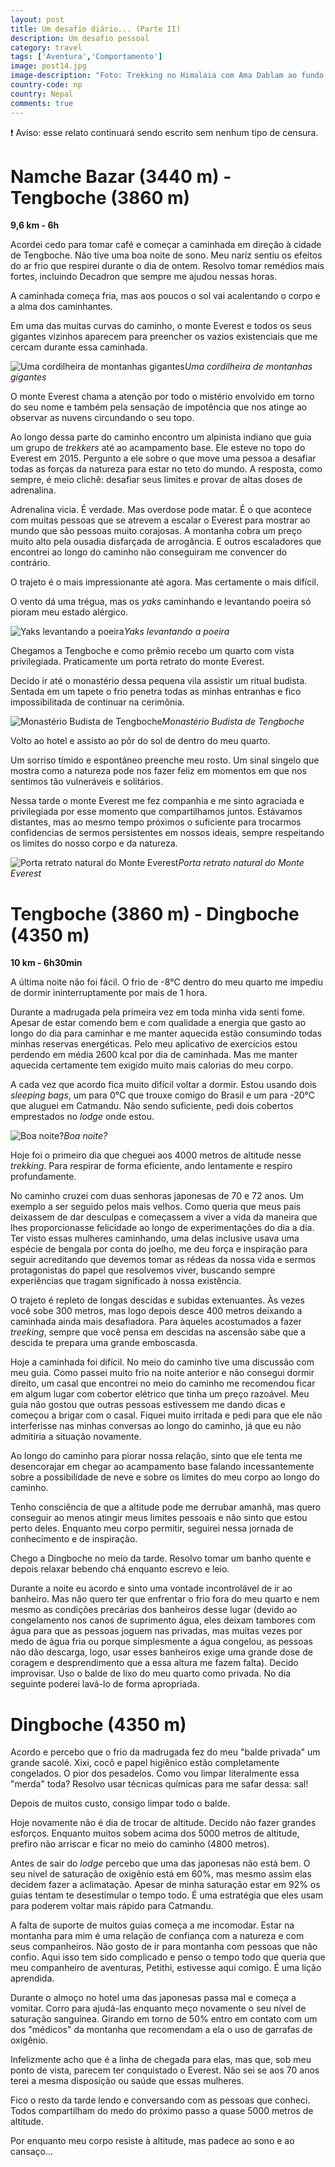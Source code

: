 ```yaml
---
layout: post
title: Um desafio diário... (Parte II)
description: Um desafio pessoal
category: travel
tags: ['Aventura','Comportamento']
image: post14.jpg
image-description: "Foto: Trekking no Himalaia com Ama Dablam ao fundo."
country-code: np
country: Nepal
comments: true
---
```


:heavy_exclamation_mark: Aviso: esse relato continuará sendo escrito sem nenhum tipo de censura. 

# Namche Bazar (3440 m) - Tengboche (3860 m)

**9,6 km - 6h**

Acordei cedo para tomar café e começar a caminhada em direção à cidade de Tengboche. Não tive uma boa noite de sono. Meu nariz sentiu os efeitos do ar frio que respirei durante o dia de ontem. Resolvo tomar remédios mais fortes, incluindo Decadron que sempre me ajudou nessas horas.

A caminhada começa fria, mas aos poucos o sol vai acalentando o corpo e a alma dos caminhantes.

Em uma das muitas curvas do caminho, o monte Everest e todos os seus gigantes vizinhos aparecem para preencher os vazios existenciais que me cercam durante essa caminhada. 

![Uma cordilheira de montanhas gigantes]({{site.baseurl}}/assets/images/photos/posts/vizinhoseverest.jpg)*Uma cordilheira de montanhas gigantes*

O monte Everest chama a atenção por todo o mistério envolvido em torno do seu nome e também pela sensação de impotência que nos atinge ao observar as nuvens circundando o seu topo. 

Ao longo dessa parte do caminho encontro um alpinista indiano que guia um grupo de *trekkers* até ao acampamento base. Ele esteve no topo do Everest em 2015. Pergunto a ele sobre o que move uma pessoa a desafiar todas as forças da natureza para estar no teto do mundo. A resposta, como sempre, é meio clichê: desafiar seus limites e provar de altas doses de adrenalina.

Adrenalina vicia. É verdade. Mas overdose pode matar. É o que acontece com muitas pessoas que se atrevem a escalar o Everest para mostrar ao mundo que são pessoas muito corajosas. A montanha cobra um preço muito alto pela ousadia disfarçada de arrogância. E outros escaladores que encontrei ao longo do caminho não conseguiram me convencer do contrário. 

O trajeto é o mais impressionante até agora. Mas certamente o mais difícil. 

O vento dá uma trégua, mas os *yaks* caminhando e levantando poeira só pioram meu estado alérgico.

![Yaks levantando a poeira]({{site.baseurl}}/assets/images/photos/posts/yaks.jpg)*Yaks levantando a poeira*

Chegamos a Tengboche e como prêmio recebo um quarto com vista privilegiada. Praticamente um porta retrato do monte Everest. 

Decido ir até o monastério dessa pequena vila assistir um ritual budista. Sentada em um tapete o frio penetra todas as minhas entranhas e fico impossibilitada de continuar na cerimônia.

![Monastério Budista de Tengboche]({{site.baseurl}}/assets/images/photos/posts/monasterio.jpg)*Monastério Budista de Tengboche*

Volto ao hotel e assisto ao pôr do sol de dentro do meu quarto.

Um sorriso tímido e espontâneo preenche meu rosto. Um sinal singelo que mostra como a natureza pode nos fazer feliz em momentos em que nos sentimos tão vulneráveis e solitários. 

Nessa tarde o monte Everest me fez companhia e me sinto agraciada e privilegiada por esse momento que compartilhamos juntos. Estávamos distantes, mas ao mesmo tempo próximos o suficiente para trocarmos confidencias de sermos persistentes em nossos ideais, sempre respeitando os limites do nosso corpo e da natureza. 

![Porta retrato natural do Monte Everest]({{site.baseurl}}/assets/images/photos/posts/portaretrato.jpg)*Porta retrato natural do Monte Everest*

# Tengboche (3860 m) - Dingboche (4350 m)

**10 km - 6h30min**

A última noite não foi fácil. O frio de -8°C dentro do meu quarto me impediu de dormir ininterruptamente por mais de 1 hora.

Durante a madrugada pela primeira vez em toda minha vida senti fome. Apesar de estar comendo bem e com qualidade a energia que gasto ao longo do dia para caminhar e me manter aquecida estão consumindo todas minhas reservas energéticas. Pelo meu aplicativo de exercícios estou perdendo em média 2600 kcal por dia de caminhada. Mas me manter aquecida certamente tem exigido muito mais calorias do meu corpo.

A cada vez que acordo fica muito difícil voltar a dormir. Estou usando dois *sleeping bags*, um para 0°C que trouxe comigo do Brasil e um para -20°C que aluguei em Catmandu. Não sendo suficiente, pedi dois cobertos emprestados no *lodge* onde estou.

![Boa noite?]({{site.baseurl}}/assets/images/photos/posts/boanoite.jpg)*Boa noite?*

Hoje foi o primeiro dia que cheguei aos 4000 metros de altitude nesse *trekking*. Para respirar de forma eficiente, ando lentamente e respiro profundamente. 

No caminho cruzei com duas senhoras japonesas de 70 e 72 anos. Um exemplo a ser seguido pelos mais velhos. Como queria que meus pais deixassem de dar desculpas e começassem a viver a vida da maneira que lhes proporcionasse felicidade ao longo de experimentações do dia a dia. Ter visto essas mulheres caminhando, uma delas inclusive usava uma espécie de bengala por conta do joelho, me deu força e inspiração para seguir acreditando que devemos tomar as rédeas da nossa vida e sermos protagonistas do papel que resolvemos viver, buscando sempre experiências que tragam significado à nossa existência. 

O trajeto é repleto de longas descidas e subidas extenuantes. Às vezes você sobe 300 metros, mas logo depois desce 400 metros deixando a caminhada ainda mais desafiadora. Para àqueles acostumados a fazer *treeking*, sempre que você pensa em descidas na ascensão sabe que a descida te prepara uma grande emboscasda.

Hoje a caminhada foi difícil. No meio do caminho tive uma discussão com meu guia. Como passei muito frio na noite anterior e não consegui dormir direito, um casal que encontrei no meio do caminho me recomendou ficar em algum lugar com cobertor elétrico que tinha um preço razoável. Meu guia não gostou que outras pessoas estivessem me dando dicas e começou a brigar com o casal. Fiquei muito irritada e pedi para que ele não interferisse nas minhas conversas ao longo do caminho, já que eu não admitiria a situação novamente. 

Ao longo do caminho para piorar nossa relação, sinto que ele tenta me desencorajar em chegar ao acampamento base falando incessantemente sobre a possibilidade de neve e sobre os limites do meu corpo ao longo do caminho.

Tenho consciência de que a altitude pode me derrubar amanhã, mas quero conseguir ao menos atingir meus limites pessoais e não sinto que estou perto deles. Enquanto meu corpo permitir, seguirei nessa jornada de conhecimento e de inspiração.

Chego a Dingboche no meio da tarde. Resolvo tomar um banho quente e depois relaxar bebendo chá enquanto escrevo e leio.

Durante a noite eu acordo e sinto uma vontade incontrolável de ir ao banheiro. Mas não quero ter que enfrentar o frio fora do meu quarto e nem mesmo as condições precárias dos banheiros desse lugar (devido ao congelamento nos canos de suprimento água, eles deixam tambores com água para que as pessoas joguem nas privadas, mas muitas vezes por medo de água fria ou porque simplesmente a água congelou, as pessoas não dão descarga, logo, usar esses banheiros exige uma grande dose de coragem e desprendimento que a essa altura me fazem falta). Decido improvisar. Uso o balde de lixo do meu quarto como privada. No dia seguinte poderei lavá-lo de forma apropriada. 

# Dingboche (4350 m)

Acordo e percebo que o frio da madrugada fez do meu "balde privada"  um grande sacolé. Xixi, cocô e papel higiênico estão completamente congelados. O pior dos pesadelos. Como vou limpar literalmente essa "merda" toda? Resolvo usar técnicas químicas para me safar dessa: sal! 

Depois de muitos custo, consigo limpar todo o balde.

Hoje novamente não é dia de trocar de altitude. Decido não fazer grandes esforços. Enquanto muitos sobem acima dos 5000 metros de altitude, prefiro não arriscar e ficar no meio do caminho (4800 metros).

Antes de sair do *lodge* percebo que uma das japonesas não está bem. O seu nível de saturação de oxigênio está em 60%, mas mesmo assim elas decidem fazer a aclimatação. Apesar de minha saturação estar em 92% os guias tentam te desestimular o tempo todo. É uma estratégia que eles usam para poderem voltar mais rápido para Catmandu.

A falta de suporte de muitos guias começa a me incomodar. Estar na montanha para mim é uma relação de confiança com a natureza e com seus companheiros. Não gosto de ir para montanha com pessoas que não confio. Aqui isso tem sido complicado e penso o tempo todo que queria que meu companheiro de aventuras, Petithi, estivesse aqui comigo. É uma lição aprendida.

Durante o almoço no hotel uma das japonesas passa mal e começa a vomitar. Corro para ajudá-las enquanto meço novamente o seu nível de saturação sanguínea. Girando em torno de 50% entro em contato com um dos "médicos" da montanha que recomendam a ela o uso de garrafas de oxigênio. 

Infelizmente acho que é a linha de chegada para elas, mas que, sob meu ponto de vista, parecem ter conquistado o Everest. Não sei se aos 70 anos terei a mesma disposição ou saúde que essas mulheres.

Fico o resto da tarde lendo e conversando com as pessoas que conheci. Todos compartilham do medo do próximo passo a quase 5000 metros de altitude.

Por enquanto meu corpo resiste à altitude, mas padece ao sono e ao cansaço...



